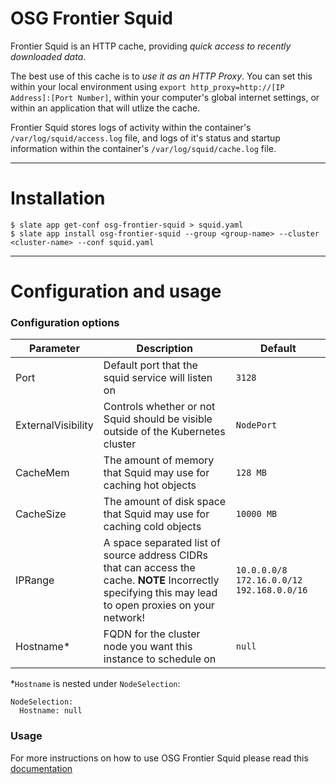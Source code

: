 # OSG Frontier Squid 

Frontier Squid is an HTTP cache, providing *quick access to recently downloaded data*.

The best use of this cache is to *use it as an HTTP Proxy*. You can set this within your local environment using `export http_proxy=http://[IP Address]:[Port Number]`, within your computer's global internet settings, or within an application that will utlize the cache.

Frontier Squid stores logs of activity within the container's `/var/log/squid/access.log` file, and logs of it's status and startup information within the container's `/var/log/squid/cache.log` file.

---
# Installation
```console
$ slate app get-conf osg-frontier-squid > squid.yaml
$ slate app install osg-frontier-squid --group <group-name> --cluster <cluster-name> --conf squid.yaml
```
---
# Configuration and usage
### Configuration options
| Parameter                       | Description                                   | Default                                                 |
|---------------------------------|-----------------------------------------------|---------------------------------------------------------|
| Port | Default port that the squid service will listen on | `3128` |
| ExternalVisibility | Controls whether or not Squid should be visible outside of the Kubernetes cluster | `NodePort` |
| CacheMem | The amount of memory that Squid may use for caching hot objects | `128 MB` |
| CacheSize | The amount of disk space that Squid may use for caching cold objects | `10000 MB` |
| IPRange | A space separated list of source address CIDRs that can access the cache. **NOTE** Incorrectly specifying this may lead to open proxies on your network! | `10.0.0.0/8 172.16.0.0/12 192.168.0.0/16` |  
| Hostname&ast; |FQDN for the cluster node you want this instance to schedule on | `null` |

&ast;```Hostname``` is nested under ```NodeSelection```:

```
NodeSelection:
  Hostname: null
```

### Usage
For more instructions on how to use OSG Frontier Squid please read this [documentation](https://opensciencegrid.org/docs/data/frontier-squid/)
